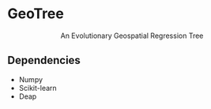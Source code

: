 # GeoTree

<center>An Evolutionary Geospatial Regression Tree</center>

## Dependencies

- Numpy
- Scikit-learn
- Deap
